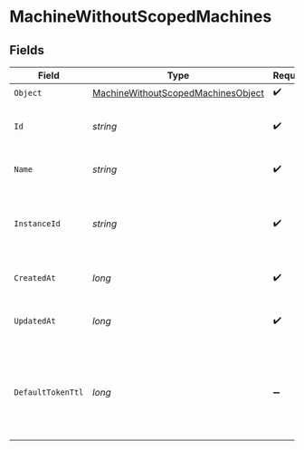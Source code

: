 # MachineWithoutScopedMachines


## Fields

| Field                                                                                               | Type                                                                                                | Required                                                                                            | Description                                                                                         |
| --------------------------------------------------------------------------------------------------- | --------------------------------------------------------------------------------------------------- | --------------------------------------------------------------------------------------------------- | --------------------------------------------------------------------------------------------------- |
| `Object`                                                                                            | [MachineWithoutScopedMachinesObject](../../Models/Components/MachineWithoutScopedMachinesObject.md) | :heavy_check_mark:                                                                                  | N/A                                                                                                 |
| `Id`                                                                                                | *string*                                                                                            | :heavy_check_mark:                                                                                  | Unique identifier for the machine.                                                                  |
| `Name`                                                                                              | *string*                                                                                            | :heavy_check_mark:                                                                                  | The name of the machine.                                                                            |
| `InstanceId`                                                                                        | *string*                                                                                            | :heavy_check_mark:                                                                                  | The ID of the instance this machine belongs to.                                                     |
| `CreatedAt`                                                                                         | *long*                                                                                              | :heavy_check_mark:                                                                                  | Unix timestamp of creation.                                                                         |
| `UpdatedAt`                                                                                         | *long*                                                                                              | :heavy_check_mark:                                                                                  | Unix timestamp of last update.                                                                      |
| `DefaultTokenTtl`                                                                                   | *long*                                                                                              | :heavy_minus_sign:                                                                                  | The default time-to-live (TTL) in seconds for tokens created by this machine.                       |